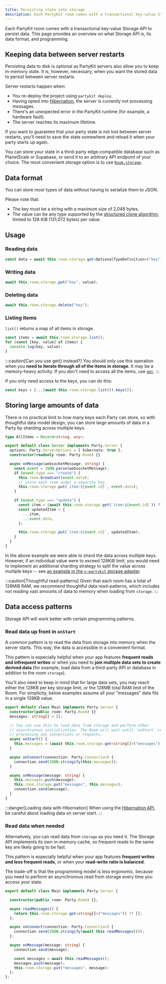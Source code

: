 ```yaml
---
title: Persisting state into storage
description: Each PartyKit room comes with a transactional key-value Storage API
---
```


Each PartyKit room comes with a transactional key-value Storage API to persist data. This page provides an overview on what Storage API is, its data format, and programming.

## Keeping data between server restarts

Persisting data to disk is optional as PartyKit servers also allow you to keep in-memory state. It is, however, necessary, when you want the stored data to persist between server restarts.

Server restarts happen when:

- You re-deploy the project using `partykit deploy`.
- Having opted into [Hibernation](/guides/scaling-partykit-servers-with-hibernation/), the server is currently not processing messages.
- There's an unexpected error in the PartyKit runtime (for example, a hardware fault).
- The server reaches its maximum lifetime.

If you want to guarantee that your party state is not lost between server restarts, you'll need to save the state somewhere and reload it when your party starts up again.

You can store your state in a third-party edge-compatible database such as PlanetScale or Supabase, or send it to an arbitrary API endpoint of your choice. The most convenient storage option is to use [`Room.storage`](/reference/partyserver-api/#roomstorage/).

## Data format

You can store most types of data without having to serialize them to JSON.

Please note that:

- The key must be a string with a maximum size of 2,048 bytes.
- The value can be any type supported by the [structured clone algorithm](https://developer.mozilla.org/en-US/docs/Web/API/Web_Workers_API/Structured_clone_algorithm), limited to 128 KiB (131,072 bytes) per value.

## Usage

### Reading data

```ts
const data = await this.room.storage.get<OptionalTypeDefinition>("key");
```

### Writing data

```ts
await this.room.storage.put("key", value);
```

### Deleting data

```ts
await this.room.storage.delete("key");
```

### Listing items

`list()` returns a map of all items in storage.

```ts
const items = await this.room.storage.list();
for (const [key, value] of items) {
  console.log(key, value);
}
```

:::caution[Can you use get() instead?]
You should only use this operation when you **need to iterate through all of the items in storage**. It may be a memory-heavy activity. If you don't need to access all the items, use [`get`](#reading-data).
:::

If you only need access to the keys, you can do this:

```ts
const keys = [...(await this.room.storage.list()).keys()];
```

## Storing large amounts of data

There is no practical limit to how many keys each Party can store, so with thoughtful data model design, you can store large amounts of data in a Party by sharding across multiple keys.

```ts
type AllItems = Record<string, any>;

export default class Server implements Party.Server {
  options: Party.ServerOptions = { hibernate: true };
  constructor(readonly room: Party.Room) {}

  async onMessage(websocketMessage: string) {
    const event = JSON.parse(websocketMessage);
    if (event.type === "create") {
      this.room.broadcast(event.data);
      // store each item under a separate key
      this.room.storage.put(`item:${event.id}`, event.data);
    }

    if (event.type === "update") {
      const item = (await this.room.storage.get(`item:${event.id}`)) ?? {};
      const updatedItem = {
        ...item,
        ...event.data,
      };

      this.room.storage.put(`item:${event.id}`, updatedItem);
    }
  }
}
```

In the above example we were able to shard the data across multiple keys. However, if an individual value were to exceed 128KiB limit, you would need to implement an additional sharding strategy to split the value across multiple keys -- see [an example in the `y-partykit` storage adapter](https://github.com/partykit/partykit/blob/7f307216f33dbef8fb61963cac7ce88ce8e8f769/packages/y-partykit/src/storage.ts#L79C1-L97C2).

:::caution[Thoughtful read-patterns]
Given that each room has a total of 128MiB RAM, we recommend thoughtful data read-patterns, which includes not reading vast amounts of data to memory when loading from `storage`.
:::

## Data access patterns

Storage API will work better with certain programming patterns.

### Read data up front in `onStart`

A common pattern is to read the data from storage into memory when the server starts. This way, the data is accessible in a convenient format.

This pattern is especially helpful when your app features **frequent reads and infrequent writes** or when you need to **join multiple data sets to create derived data** (for example, load data from a third-party API or database in addition to the room `storage`).

You'll also need to keep in mind that for large data sets, you may reach either the 128KB per key storage limit, or the 128MB total RAM limit of the Room. For simplicity, below examples assume all your "messages" data fits in a single 128KB value.

```ts
export default class Main implements Party.Server {
  constructor(public room: Party.Room) {}
  messages: string[] = [];

  // You can use this to load data from storage and perform other
  // asynchronous initialization. The Room will wait until `onStart` completes before
  // processing any connections or requests.
  async onStart() {
    this.messages = (await this.room.storage.get<string[]>("messages")) ?? [];
  }

  async onConnect(connection: Party.Connection) {
    connection.send(JSON.stringify(this.messages));
  }

  async onMessage(message: string) {
    this.messages.push(message);
    this.room.storage.put("messages", this.messages);
    connection.send(message);
  }
}
```

:::danger[Loading data with Hibernation]
When using the [Hibernation API](/guides/scaling-partykit-servers-with-hibernation/), be careful about loading data on server start.
:::

### Read data when needed

Alternatively, you can read data from `storage` as you need it. The Storage API implements its own in-memory cache, so frequent reads to the same key are likely going to be fast.

This pattern is especially helpful when your app features **frequent writes and less frequent reads**, or when your **read-write ratio is balanced**.

The trade-off is that the programming model is less ergonomic, because you need to perform an asynchronous read from storage every time you access your state.

```ts
export default class Main implements Party.Server {

  constructor(public room: Party.Room) {};

  async readMessages() {
    return this.room.storage.get<string[]>("messages")) ?? [];
  };

  async onConnect(connection: Party.Connection) {
    connection.send(JSON.stringify(await this.readMessages()));
  };

  async onMessage(message: string) {
    connection.send(message);

    const messages = await this.readMessages();
    messages.push(message);
    this.room.storage.put("messages", message);
  };
};
```
